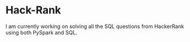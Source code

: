 # Hack-Rank
I am currently working on solving all the SQL questions from HackerRank using both PySpark and SQL.

